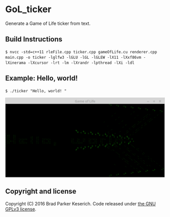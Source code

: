 # GoL_ticker
Generate a Game of Life ticker from text.

## Build Instructions
`$ nvcc -std=c++11 rleFile.cpp ticker.cpp gameOfLife.cu renderer.cpp main.cpp -o ticker -lglfw3 -lGLU -lGL -lGLEW -lX11 -lXxf86vm -lXinerama -lXcursor -lrt -lm -lXrandr -lpthread -lXi -ldl`

## Example: Hello, world! 
`$ ./ticker "Hello, world! "`

![Image](https://github.com/keseribp/GoL_ticker/blob/master/hello_world.png)

## Copyright and license
Copyright (C) 2016  Brad Parker Keserich. Code released under [the GNU GPLv3 license](https://github.com/keseribp/GoL_ticker/master/LICENSE).
